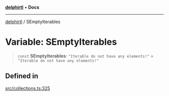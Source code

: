 [**delphirtl**](../README.md) • **Docs**

***

[delphirtl](../globals.md) / SEmptyIterables

# Variable: SEmptyIterables

> `const` **SEmptyIterables**: `"Iterable do not have any elements!"` = `"Iterable do not have any elements!"`

## Defined in

[src/collections.ts:325](https://github.com/chuacw/delphirtl/blob/65b8db69badfc6b1f76e4c089a4334916b69a373/src/collections.ts#L325)
